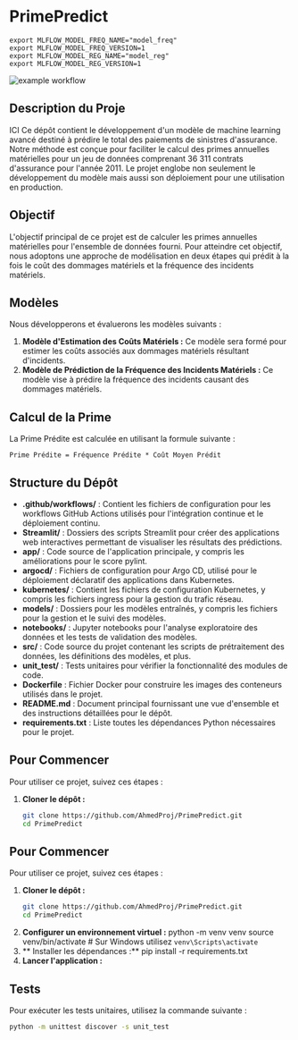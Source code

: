 # PrimePredict


```
export MLFLOW_MODEL_FREQ_NAME="model_freq"
export MLFLOW_MODEL_FREQ_VERSION=1 
export MLFLOW_MODEL_REG_NAME="model_reg"
export MLFLOW_MODEL_REG_VERSION=1
```

![example workflow](https://github.com/github/docs/actions/workflows/deploy.yml/badge.svg)



## Description du Proje
ICI  Ce dépôt contient le développement d'un modèle de machine learning avancé destiné à prédire le total des paiements de sinistres d'assurance. Notre méthode est conçue pour faciliter le calcul des primes annuelles matérielles pour un jeu de données comprenant 36 311 contrats d'assurance pour l'année 2011. Le projet englobe non seulement le développement du modèle mais aussi son déploiement pour une utilisation en production.


## Objectif
L'objectif principal de ce projet est de calculer les primes annuelles matérielles pour l'ensemble de données fourni. Pour atteindre cet objectif, nous adoptons une approche de modélisation en deux étapes qui prédit à la fois le coût des dommages matériels et la fréquence des incidents matériels.

## Modèles
Nous développerons et évaluerons les modèles suivants :

1. **Modèle d'Estimation des Coûts Matériels :** Ce modèle sera formé pour estimer les coûts associés aux dommages matériels résultant d'incidents.
2. **Modèle de Prédiction de la Fréquence des Incidents Matériels :** Ce modèle vise à prédire la fréquence des incidents causant des dommages matériels.

## Calcul de la Prime
La Prime Prédite est calculée en utilisant la formule suivante :

`Prime Prédite = Fréquence Prédite * Coût Moyen Prédit`

## Structure du Dépôt

- **.github/workflows/** : Contient les fichiers de configuration pour les workflows GitHub Actions utilisés pour l'intégration continue et le déploiement continu.
- **Streamlit/** : Dossiers des scripts Streamlit pour créer des applications web interactives permettant de visualiser les résultats des prédictions.
- **app/** : Code source de l'application principale, y compris les améliorations pour le score pylint.
- **argocd/** : Fichiers de configuration pour Argo CD, utilisé pour le déploiement déclaratif des applications dans Kubernetes.
- **kubernetes/** : Contient les fichiers de configuration Kubernetes, y compris les fichiers ingress pour la gestion du trafic réseau.
- **models/** : Dossiers pour les modèles entraînés, y compris les fichiers pour la gestion et le suivi des modèles.
- **notebooks/** : Jupyter notebooks pour l'analyse exploratoire des données et les tests de validation des modèles.
- **src/** : Code source du projet contenant les scripts de prétraitement des données, les définitions des modèles, et plus.
- **unit_test/** : Tests unitaires pour vérifier la fonctionnalité des modules de code.
- **Dockerfile** : Fichier Docker pour construire les images des conteneurs utilisés dans le projet.
- **README.md** : Document principal fournissant une vue d'ensemble et des instructions détaillées pour le dépôt.
- **requirements.txt** : Liste toutes les dépendances Python nécessaires pour le projet.


## Pour Commencer

Pour utiliser ce projet, suivez ces étapes :

1. **Cloner le dépôt :**
   ```bash
   git clone https://github.com/AhmedProj/PrimePredict.git
   cd PrimePredict
## Pour Commencer

Pour utiliser ce projet, suivez ces étapes :

1. **Cloner le dépôt :**
   ```bash
   git clone https://github.com/AhmedProj/PrimePredict.git
   cd PrimePredict
2. **Configurer un environnement virtuel :**
   python -m venv venv
source venv/bin/activate  # Sur Windows utilisez `venv\Scripts\activate`
3. ** Installer les dépendances :**
   pip install -r requirements.txt
4. **Lancer l'application :**

## Tests

Pour exécuter les tests unitaires, utilisez la commande suivante :
```bash
python -m unittest discover -s unit_test



